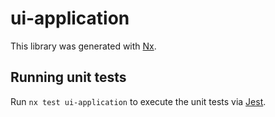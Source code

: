 # ui-application

This library was generated with [Nx](https://nx.dev).

## Running unit tests

Run `nx test ui-application` to execute the unit tests via [Jest](https://jestjs.io).
